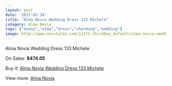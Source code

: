 ```yaml
---
layout: post
date: '2017-02-24'
title: "Alma Novia Wedding Dress 133 Michele"
category: Alma Novia
tags: ["bonny","alma","dress","charming","wedding"]
image: http://www.novstyles.com/11171-thickbox_default/alma-novia-wedding-dress-133-michele.jpg
---
```

Alma Novia Wedding Dress 133 Michele

On Sales: **$474.05**
<a href="https://www.novstyles.com/en/alma-novia/8173-alma-novia-wedding-dress-133-michele.html"><amp-img layout="responsive" width="600" height="600" src="//www.novstyles.com/11171-thickbox_default/alma-novia-wedding-dress-133-michele.jpg" alt="Alma Novia Wedding Dress 133 Michele 0" /></a>
<a href="https://www.novstyles.com/en/alma-novia/8173-alma-novia-wedding-dress-133-michele.html"><amp-img layout="responsive" width="600" height="600" src="//www.novstyles.com/11173-thickbox_default/alma-novia-wedding-dress-133-michele.jpg" alt="Alma Novia Wedding Dress 133 Michele 1" /></a>
<a href="https://www.novstyles.com/en/alma-novia/8173-alma-novia-wedding-dress-133-michele.html"><amp-img layout="responsive" width="600" height="600" src="//www.novstyles.com/11172-thickbox_default/alma-novia-wedding-dress-133-michele.jpg" alt="Alma Novia Wedding Dress 133 Michele 2" /></a>

Buy it: [Alma Novia Wedding Dress 133 Michele](https://www.novstyles.com/en/alma-novia/8173-alma-novia-wedding-dress-133-michele.html "Alma Novia Wedding Dress 133 Michele")

View more: [Alma Novia](https://www.novstyles.com/en/53-alma-novia "Alma Novia")